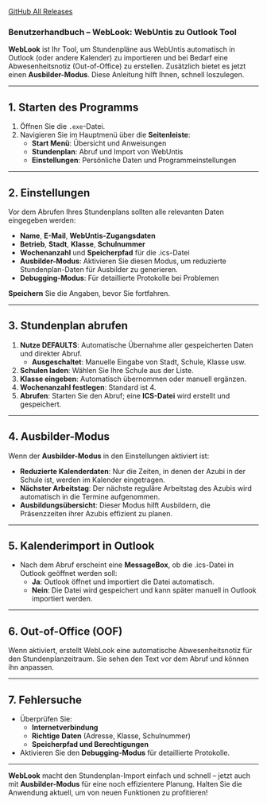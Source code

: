 [GitHub All Releases](https://img.shields.io/github/downloads/baulum/WebLook/total?style=round-square)


### Benutzerhandbuch – WebLook: WebUntis zu Outlook Tool

**WebLook** ist Ihr Tool, um Stundenpläne aus WebUntis automatisch in Outlook (oder andere Kalender) zu importieren und bei Bedarf eine Abwesenheitsnotiz (Out-of-Office) zu erstellen. Zusätzlich bietet es jetzt einen **Ausbilder-Modus**. Diese Anleitung hilft Ihnen, schnell loszulegen.

---

## 1. Starten des Programms
1. Öffnen Sie die `.exe`-Datei.  
2. Navigieren Sie im Hauptmenü über die **Seitenleiste**:
   - **Start Menü**: Übersicht und Anweisungen
   - **Stundenplan**: Abruf und Import von WebUntis
   - **Einstellungen**: Persönliche Daten und Programmeinstellungen

---

## 2. Einstellungen
Vor dem Abrufen Ihres Stundenplans sollten alle relevanten Daten eingegeben werden:

- **Name**, **E-Mail**, **WebUntis-Zugangsdaten**
- **Betrieb**, **Stadt**, **Klasse**, **Schulnummer**
- **Wochenanzahl** und **Speicherpfad** für die .ics-Datei
- **Ausbilder-Modus**: Aktivieren Sie diesen Modus, um reduzierte Stundenplan-Daten für Ausbilder zu generieren.
- **Debugging-Modus**: Für detaillierte Protokolle bei Problemen

**Speichern** Sie die Angaben, bevor Sie fortfahren.

---

## 3. Stundenplan abrufen
1. **Nutze DEFAULTS**: Automatische Übernahme aller gespeicherten Daten und direkter Abruf.  
   - **Ausgeschaltet**: Manuelle Eingabe von Stadt, Schule, Klasse usw.
2. **Schulen laden**: Wählen Sie Ihre Schule aus der Liste.
3. **Klasse eingeben**: Automatisch übernommen oder manuell ergänzen.
4. **Wochenanzahl festlegen**: Standard ist 4.
5. **Abrufen**: Starten Sie den Abruf; eine **ICS-Datei** wird erstellt und gespeichert.

---

## 4. Ausbilder-Modus
Wenn der **Ausbilder-Modus** in den Einstellungen aktiviert ist:
- **Reduzierte Kalenderdaten**: Nur die Zeiten, in denen der Azubi in der Schule ist, werden im Kalender eingetragen.
- **Nächster Arbeitstag**: Der nächste reguläre Arbeitstag des Azubis wird automatisch in die Termine aufgenommen.
- **Ausbildungsübersicht**: Dieser Modus hilft Ausbildern, die Präsenzzeiten ihrer Azubis effizient zu planen.

---

## 5. Kalenderimport in Outlook
- Nach dem Abruf erscheint eine **MessageBox**, ob die .ics-Datei in Outlook geöffnet werden soll:
  - **Ja**: Outlook öffnet und importiert die Datei automatisch.
  - **Nein**: Die Datei wird gespeichert und kann später manuell in Outlook importiert werden.

---

## 6. Out-of-Office (OOF)
Wenn aktiviert, erstellt WebLook eine automatische Abwesenheitsnotiz für den Stundenplanzeitraum. Sie sehen den Text vor dem Abruf und können ihn anpassen.

---

## 7. Fehlersuche
- Überprüfen Sie:
  - **Internetverbindung**
  - **Richtige Daten** (Adresse, Klasse, Schulnummer)
  - **Speicherpfad und Berechtigungen**
- Aktivieren Sie den **Debugging-Modus** für detaillierte Protokolle.

---

**WebLook** macht den Stundenplan-Import einfach und schnell – jetzt auch mit **Ausbilder-Modus** für eine noch effizientere Planung. Halten Sie die Anwendung aktuell, um von neuen Funktionen zu profitieren!